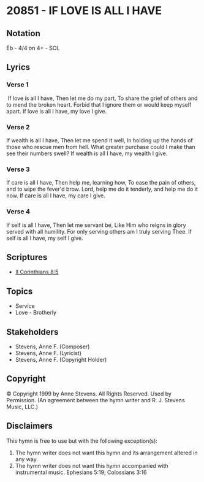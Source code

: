# 20851 - IF LOVE IS ALL I HAVE

## Notation

Eb - 4/4 on 4+ - SOL

## Lyrics

### Verse 1

 If love is all I have, Then let me do my part, To share the grief of others and to mend the broken heart. Forbid that I ignore them or would keep myself apart. If love is all I have, my love I give.



### Verse 2

If wealth is all I have, Then let me spend it well, In holding up the hands of those who rescue men from hell. What greater purchase could I make than see their numbers swell? If wealth is all I have, my wealth I give.



### Verse 3

If care is all I have, Then help me, learning how, To ease the pain of others, and to wipe the fever'd brow. Lord, help me do it tenderly, and help me do it now. If care is all I have, my care I give.

### Verse 4

If self is all I have, Then let me servant be, Like Him who reigns in glory served with all humility. For only serving others am I truly serving Thee. If self is all I have, my self I give.


## Scriptures

- [II Corinthians 8:5](https://www.biblegateway.com/passage/?search=II%20Corinthians%208%3A5)

## Topics

- Service
- Love - Brotherly

## Stakeholders

- Stevens, Anne F. (Composer)
- Stevens, Anne F. (Lyricist)
- Stevens, Anne F. (Copyright Holder)

## Copyright

© Copyright 1999 by Anne Stevens. All Rights Reserved. Used by Permission.
(An agreement between the hymn writer and R. J. Stevens Music, LLC.)

## Disclaimers

This hymn is free to use but with the following exception(s):
1. The hymn writer does not want this hymn and its arrangement altered in any way.
2. The hymn writer does not want this hymn accompanied with instrumental music.
Ephesians 5:19; Colossians 3:16

